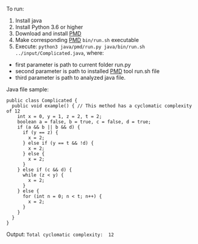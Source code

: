 To run:
1. Install java
2. Install Python 3.6 or higher
3. Download and install [PMD](https://pmd.github.io/#downloads)
4. Make corresponding [PMD](https://pmd.github.io) `bin/run.sh` executable
5. Execute: `python3 java/pmd/run.py java/bin/run.sh ../input/Complicated.java`, where:
  * first parameter is path to current folder run.py
  * second parameter is path to installed [PMD](https://pmd.github.io) tool run.sh file
  * third parameter is path to analyzed java file.


Java file sample:

```
public class Complicated {
  public void example() { // This method has a cyclomatic complexity of 12
    int x = 0, y = 1, z = 2, t = 2;
    boolean a = false, b = true, c = false, d = true;
    if (a && b || b && d) {
      if (y == z) {
        x = 2;
      } else if (y == t && !d) {
        x = 2;
      } else {
        x = 2;
      }
    } else if (c && d) {
      while (z < y) {
        x = 2;
      }
    } else {
      for (int n = 0; n < t; n++) {
        x = 2;
      }
    }
  }
}
```

Output: `Total cyclomatic complexity:  12`
